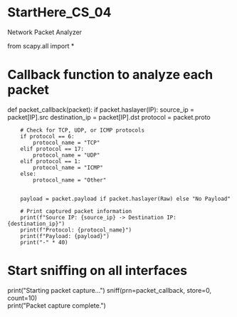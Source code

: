 # StartHere_CS_04
Network Packet Analyzer


from scapy.all import *


# Callback function to analyze each packet
def packet_callback(packet):
    if packet.haslayer(IP):
        source_ip = packet[IP].src
        destination_ip = packet[IP].dst
        protocol = packet.proto

        # Check for TCP, UDP, or ICMP protocols
        if protocol == 6:
            protocol_name = "TCP"
        elif protocol == 17:
            protocol_name = "UDP"
        elif protocol == 1:
            protocol_name = "ICMP"
        else:
            protocol_name = "Other"

      
        payload = packet.payload if packet.haslayer(Raw) else "No Payload"

        # Print captured packet information
        print(f"Source IP: {source_ip} -> Destination IP: {destination_ip}")
        print(f"Protocol: {protocol_name}")
        print(f"Payload: {payload}")
        print("-" * 40)


# Start sniffing on all interfaces 
print("Starting packet capture...")
sniff(prn=packet_callback, store=0, count=10)  
print("Packet capture complete.")
